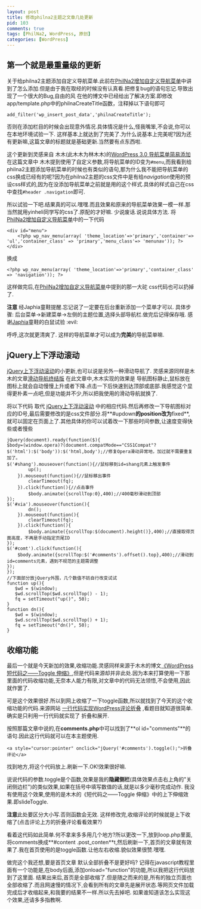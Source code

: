```yaml
--- 
layout: post
title: 修改philna2主题之文章几处更新
pid: 103
comments: true
tags: [PhilNa2, WordPress, 原创]
categories: [WordPress]
---
```

## 第一个就是最重量级的更新
关于给philna2主题添加自定义导航菜单.此前在[PhilNa2增加自定义导航菜单](/2011/04/philna2-add-nav-menu.html)中讲到了怎么添加.但是由于我在取经的时候没有认真看.把修复bug的语句忘记.导致出现了一个很大的Bug,自由的风 在他的博文中已经给出了解决方案.即修改app/template.php中的philnaCreateTitle函数，注释掉以下语句即可

    add_filter('wp_insert_post_data','philnaCreateTitle');

否则在添加栏目的时候会出现意外情况.具体情况是什么,怪我嘴笨,不会说,你可以在本地环境试验一下.
这样基本上就达到了完美了.为什么说基本上完美呢?因为还有更新嘛,这篇文章的标题就是基础更新.当然要有点东西啦.

这个更新到灵感来自 木木(此木木为林木木)的[WordPress 3.0 导航菜单简易添加](http://immmmm.com/easy-use-wordpress-nav-menu.html)
在这篇文章中 木木提到使用了自定义参数,将导航菜单的ID变为`#menu`,而我看到给philna2主题添加导航菜单的时候也有类似的语句,那为什么我不能把导航菜单的css换成已经有的呢?因为在philna2主题的css文件中是有给*navigation*使用的预设css样式的,因为在没添加导航菜单之前就是用的这个样式.具体的样式自己在css中查找`#header .navigation`即可.

所以试验一下吧.结果真的可以.嘿嘿.而且效果和原来的导航菜单效果一模一样.那当然就用yinheli同学写的css了.原配的才好嘛.
少说废话.说说具体方法.
将[PhilNa2增加自定义导航菜单](/2011/04/philna2-add-nav-menu.html)中的一下代码

    <div id="menu">
        <?php wp_nav_menu(array( 'theme_location'=>'primary','container'=> 'ul','container_class' => 'primary','menu_class'=> 'menunav')); ?>
    </div>
		
换成

    <?php wp_nav_menu(array( 'theme_location'=>'primary','container_class' => 'navigation')); ?>

这样做完后,在[PhilNa2增加自定义导航菜单](/2011/04/philna2-add-nav-menu.html)中提到的那一大砣 css代码也可以扔掉了.

**注意** 经Japhia童鞋提醒.忘记说了一定要在后台重新添加一个菜单才可以.  具体步骤: 后台菜单->新建菜单->左侧的主题位置,选择头部导航栏.做完后记得保存哦.
感谢[Japhia](http://japhia.info)童鞋的白鼠试验 :evil: 

呼呼,这次就更清爽了. 这样的导航菜单才可以成为**完美**的导航菜单嘛.
## jQuery上下浮动滚动
[jQuery上下浮动滚动](/2011/04/jquery-scroll-up-and-down.html)的小更新,也可以说是另外一种滑动导航了.
灵感来源同样是木木的文章[滑动导航终结版](http://immmmm.com/sliding-navigation-final-version.html) 
在此文章中,木木实现的效果是 导航图标静止,鼠标放在图标上就会自动慢慢上升或者下降.点击一下后快速到达顶部或底部.我感觉这个显得更朴素一点吧,但是功能并不少,所以把我使用的滑动导航就换了.

将以下代码 取代 [jQuery上下浮动滚动](/2011/04/jquery-scroll-up-and-down.html) 中的相应代码.然后再修改一下导航图标对应的ID号,最后需要修改的是css文件部分.将**#updown**的position改为**fixed**,就可以固定在页面上了.其他具体的你可以试着改一下那些时间参数,让速度变得快些或者慢些

    jQuery(document).ready(function($){
    $body=(window.opera)?(document.compatMode=="CSS1Compat"?$('html'):$('body')):$('html,body');//修复Opera滑动异常地，加过就不需要重复加了。
    $('#shang').mouseover(function(){//鼠标移到id=shang元素上触发事件
            up();
        }).mouseout(function(){//鼠标移出事件
            clearTimeout(fq);
        }).click(function(){//点击事件
            $body.animate({scrollTop:0},400);//400毫秒滑动到顶部
    });
    $('#xia').mouseover(function(){
            dn();
        }).mouseout(function(){
            clearTimeout(fq);
        }).click(function(){
            $body.animate({scrollTop:$(document).height()},400);//直接取得页面高度，不再是手动指定页尾ID
    });
    $('#comt').click(function(){
        $body.animate({scrollTop:$('#comments').offset().top},400);//滑动到id=comments元素，遇到不规范的主题需调整
    });
    });
    //下面部分放jQuery外围，几个数值不妨自行改变试试
    function up(){
       $wd = $(window);
       $wd.scrollTop($wd.scrollTop() - 1);
       fq = setTimeout("up()", 50);
    }
    function dn(){
       $wd = $(window);
       $wd.scrollTop($wd.scrollTop() + 1);
       fq = setTimeout("dn()", 50);
    }
    
## 收缩功能
最后一个就是今天新加的效果,收缩功能.灵感同样来源于木木的博文[《WordPress 短代码之——Toggle 伸缩》](http://immmmm.com/wordpress-shortcodes-toggle.html),但是代码来源却并非此处.因为本来打算使用一下那里面的代码收缩功能,无奈本人能力有限,对文章中的代码无法领悟,不会使用,因此就作罢了.

可是这个效果很好.所以到网上收缩了一下toggle函数,所以就找到了今天的这个收缩功能的代码.来源网站 [一行代码实现WordPress评论折叠](http://hi.baidu.com/lht168/blog/item/b41c800a46091b1495ca6b1f.html) ,看题目就知道很简单.确实是只利用一行代码就实现了 折叠和展开.

按照那篇文章中说的,在**comments.php**中可以找到了**ol id="comments"**的语句.因此这行代码就可以在本主题使用.

    <a style="cursor:pointer" onclick="jQuery('#comments').toggle();">折叠评论</a>

找到地方,将这个代码放上.刷新一下.OK!效果很好嘛.

说说代码的参数.toggle是个函数,效果是我的**隐藏侧栏**(具体效果点击右上角的"关闭侧边栏")的类似效果,如果在括号中填写数值的话,就是以多少毫秒完成动作.
我没有使用这个效果,使用的是木木的《短代码之——Toggle 伸缩》中的上下伸缩效果.即slideToggle.

**注意**此处要区分大小写.否则函数会无效. 这样修改完,收缩评论的时候就是上下收缩了(点击评论上方的折叠评论看看效果?)

看着这代码如此简单.何不拿来多多用几个地方?所以更改一下,放到loop.php里面,将comments换成**#content .post_conten**t,然后刷新一下,首页的文章就有效果了.我在首页使用的是toggle函数.让他左右收缩.貌似效果很赞.嘿嘿.

做完这个我还想,要是首页文章 默认全部折叠不是更好吗? 记得在javascript教程里面有一个功能是,在body后面,添加onload="function"的功能,所以我把这行代码放到了这里面.
结果出来后,首页是全部收缩了.但是随之而来的是,所有的独立页面也全部收缩了.而且网速慢的情况下,会看到所有的文章先是展开状态.等网页文件加载完成后才收缩起来,和我要的结果不一样.所以先去掉吧.
如果谁知道该怎么实现这个效果,还请多多指教啊.

